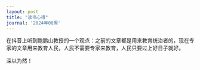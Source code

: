 ```yaml
---
layout: post
title: "读书心得"
journal: '2024年08周'
---
```


在抖音上听到鲍鹏山教授的一个观点：之前的文章都是用来教育统治者的，现在专家的文章用来教育人民，人民不需要专家来教育，人民只要过上好日子就好。

深以为然！

